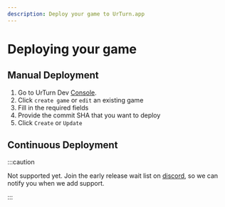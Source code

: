 ```yaml
---
description: Deploy your game to UrTurn.app
---
```


# Deploying your game

## Manual Deployment

1. Go to UrTurn Dev [Console](https://www.urturn.app/develop).
2. Click `create game` or `edit` an existing game
3. Fill in the required fields
4. Provide the commit SHA that you want to deploy
5. Click `Create` or `Update`

## Continuous Deployment

:::caution

Not supported yet. Join the early release wait list on [discord](https://discord.gg/myWacjdb5S), so we can notify you when we add support.

:::
